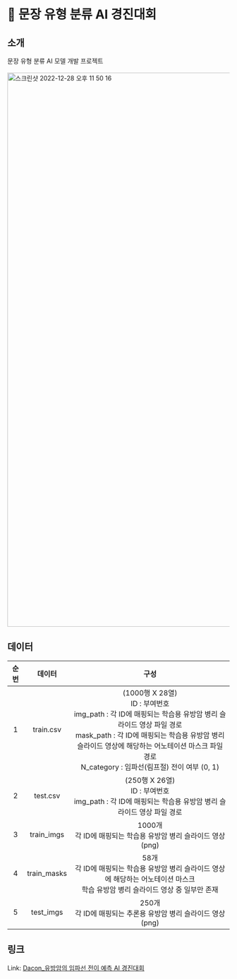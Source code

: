 # 📄 문장 유형 분류 AI 경진대회
## 소개
문장 유형 분류 AI 모델 개발 프로젝트<br/><br/>
<img width="1256" alt="스크린샷 2022-12-28 오후 11 50 16" src="https://user-images.githubusercontent.com/108471861/209829915-1a63d497-1be6-48ab-ac16-11532688db8d.png">
## 데이터
|순번|데이터|구성|             
|:-:|:-------:|:------:|          
|1|train.csv|(1000행 X 28열)<br/>ID : 부여번호<br/>img_path : 각 ID에 매핑되는 학습용 유방암 병리 슬라이드 영상 파일 경로<br/>mask_path : 각 ID에 매핑되는 학습용 유방암 병리 슬라이드 영상에 해당하는 어노테이션 마스크 파일 경로<br/>N_category : 임파선(림프절) 전이 여부 (0, 1)|                       
|2|test.csv|(250행 X 26열)<br/>ID : 부여번호<br/>img_path : 각 ID에 매핑되는 학습용 유방암 병리 슬라이드 영상 파일 경로|
|3|train_imgs|1000개<br/>각 ID에 매핑되는 학습용 유방암 병리 슬라이드 영상 (png)|                       
|4|train_masks|58개<br/>각 ID에 매핑되는 학습용 유방암 병리 슬라이드 영상에 해당하는 어노테이션 마스크<br/>학습 유방암 병리 슬라이드 영상 중 일부만 존재|
|5|test_imgs|250개<br/>각 ID에 매핑되는 추론용 유방암 병리 슬라이드 영상 (png)|           
## 링크
Link: [Dacon_유방암의 임파선 전이 예측 AI 경진대회][Daconlink]

[Daconlink]: https://dacon.io/competitions/official/236011/overview/description
